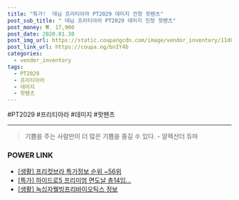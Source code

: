 ```yaml
--- 
title: "특가!  데님 프리티아라 PT2029 데미지 진청 핫팬츠" 
post_sub_title: " 데님 프리티아라 PT2029 데미지 진청 핫팬츠" 
post_money: ₩. 17,900 
post_date: 2020.01.30 
post_img_url: https://static.coupangcdn.com/image/vendor_inventory/11d0/00c919b2fc7fd7fcaafacda5fcfc580a0ab0763905b4c2bb119a09382d31.jpg 
post_link_url: https://coupa.ng/bnIY4b 
categories: 
  - vendor_inventory 
tags: 
  - PT2029 
  - 프리티아라 
  - 데미지 
  - 핫팬츠 
--- 
```

  #PT2029 #프리티아라 #데미지 #핫팬츠 
<hr> 

> 기쁨을 주는 사람만이 더 많은 기쁨을 즐길 수 있다. - 알렉산더 듀마 


### POWER LINK

* <a href="https://blog.naver.com/sakai111/221777162800" target="_blank"> [생활] 프리컷브라 특가정보 순위 ~56위</a>
* <a href="https://blog.naver.com/sakai111/221786964540" target="_blank">[특가] 하이드로5 프리미엄 면도날 총14입...</a>
* <a href="https://blog.naver.com/santokki14/221775461135" target="_blank"> [생활] 녹십자웰빙프리바이오틱스 정보 </a>
